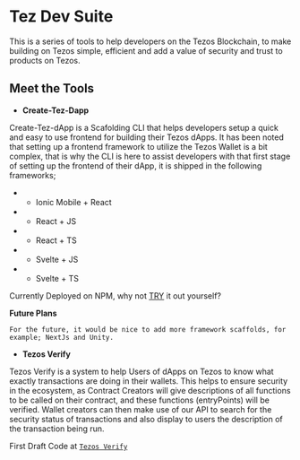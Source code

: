 # Tez Dev Suite

This is a series of tools to help developers on the Tezos Blockchain, to make building on Tezos simple, efficient and add a value of security and trust to products on Tezos.

## Meet the Tools

- **Create-Tez-Dapp**

Create-Tez-dApp is a Scafolding CLI that helps developers setup a quick and easy to use frontend for building their Tezos dApps. It has been noted that setting up a frontend framework to utilize the Tezos Wallet is a bit complex, that is why the CLI is here to assist developers with that first stage of setting up the frontend of their dApp, it is shipped in the following frameworks;

- - Ionic Mobile + React
- - React + JS
- - React + TS
- - Svelte + JS
- - Svelte + TS

Currently Deployed on NPM, why not [TRY](https://www.npmjs.com/package/create-tez-dapp?activeTab=readme) it out yourself?

**Future Plans**

```
For the future, it would be nice to add more framework scaffolds, for example; NextJs and Unity.
```

- **Tezos Verify**

Tezos Verify is a system to help Users of dApps on Tezos to know what exactly transactions are doing in their wallets. This helps to ensure security in the ecosystem, as Contract Creators will give descriptions of all functions to be called on their contract, and these functions (entryPoints) will be verified. Wallet creators can then make use of our API to search for the security status of transactions and also display to users the description of the transaction being run.

First Draft Code at [`Tezos Verify`](https://github.com/OpeOginni/tezos-dev-suite/tree/main/tezos-verify)
